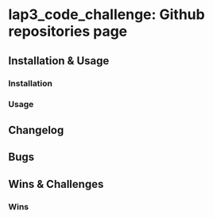 # lap3_code_challenge: Github  repositories page

## Installation & Usage

### Installation

### Usage


## Changelog


## Bugs


## Wins & Challenges

### Wins
